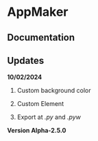 # AppMaker

## Documentation

## Updates

**10/02/2024**

  1) Custom background color
  
  2) Custom Element

  3) Export at *.py* and *.pyw*
  

**Version Alpha-2.5.0**
